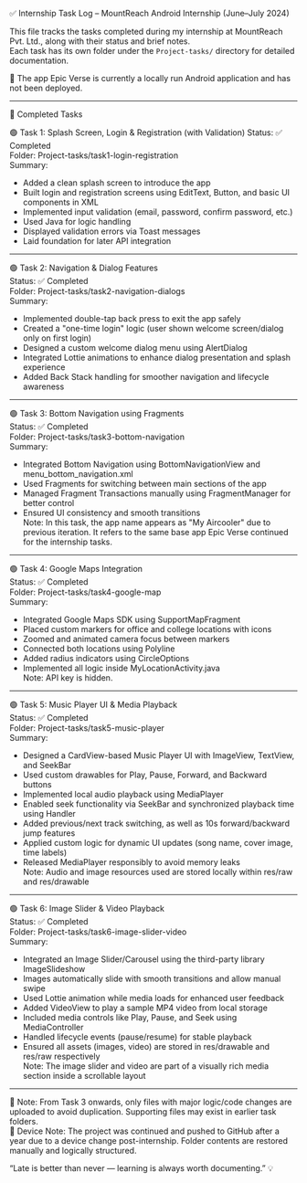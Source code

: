 ✅ Internship Task Log – MountReach Android Internship (June–July 2024)

This file tracks the tasks completed during my internship at MountReach Pvt. Ltd., along with their status and brief notes.  
Each task has its own folder under the `Project-tasks/` directory for detailed documentation.

📱 The app Epic Verse is currently a locally run Android application and has not been deployed.

------------------------------------------------------------

📌 Completed Tasks

🟢 Task 1: Splash Screen, Login & Registration (with Validation)
Status: ✅ Completed  
Folder: Project-tasks/task1-login-registration  
Summary:
- Added a clean splash screen to introduce the app  
- Built login and registration screens using EditText, Button, and basic UI components in XML  
- Implemented input validation (email, password, confirm password, etc.)  
- Used Java for logic handling  
- Displayed validation errors via Toast messages  
- Laid foundation for later API integration

------------------------------------------------------------

🟢 Task 2: Navigation & Dialog Features  
Status: ✅ Completed  
Folder: Project-tasks/task2-navigation-dialogs  
Summary:
- Implemented double-tap back press to exit the app safely  
- Created a "one-time login" logic (user shown welcome screen/dialog only on first login)  
- Designed a custom welcome dialog menu using AlertDialog  
- Integrated Lottie animations to enhance dialog presentation and splash experience  
- Added Back Stack handling for smoother navigation and lifecycle awareness

------------------------------------------------------------

🟢 Task 3: Bottom Navigation using Fragments  
Status: ✅ Completed  
Folder: Project-tasks/task3-bottom-navigation  
Summary:
- Integrated Bottom Navigation using BottomNavigationView and menu_bottom_navigation.xml  
- Used Fragments for switching between main sections of the app  
- Managed Fragment Transactions manually using FragmentManager for better control  
- Ensured UI consistency and smooth transitions  
Note: In this task, the app name appears as "My Aircooler" due to previous iteration. It refers to the same base app Epic Verse continued for the internship tasks.

------------------------------------------------------------

🟢 Task 4: Google Maps Integration  
Status: ✅ Completed  
Folder: Project-tasks/task4-google-map  
Summary:
- Integrated Google Maps SDK using SupportMapFragment  
- Placed custom markers for office and college locations with icons  
- Zoomed and animated camera focus between markers  
- Connected both locations using Polyline  
- Added radius indicators using CircleOptions  
- Implemented all logic inside MyLocationActivity.java  
Note: API key is hidden.

------------------------------------------------------------

🟢 Task 5: Music Player UI & Media Playback  
Status: ✅ Completed  
Folder: Project-tasks/task5-music-player  
Summary:
- Designed a CardView-based Music Player UI with ImageView, TextView, and SeekBar  
- Used custom drawables for Play, Pause, Forward, and Backward buttons  
- Implemented local audio playback using MediaPlayer  
- Enabled seek functionality via SeekBar and synchronized playback time using Handler  
- Added previous/next track switching, as well as 10s forward/backward jump features  
- Applied custom logic for dynamic UI updates (song name, cover image, time labels)  
- Released MediaPlayer responsibly to avoid memory leaks  
Note: Audio and image resources used are stored locally within res/raw and res/drawable

------------------------------------------------------------

🟢 Task 6: Image Slider & Video Playback  
Status: ✅ Completed  
Folder: Project-tasks/task6-image-slider-video  
Summary:
- Integrated an Image Slider/Carousel using the third-party library ImageSlideshow  
- Images automatically slide with smooth transitions and allow manual swipe  
- Used Lottie animation while media loads for enhanced user feedback  
- Added VideoView to play a sample MP4 video from local storage  
- Included media controls like Play, Pause, and Seek using MediaController  
- Handled lifecycle events (pause/resume) for stable playback  
- Ensured all assets (images, video) are stored in res/drawable and res/raw respectively  
Note: The image slider and video are part of a visually rich media section inside a scrollable layout

------------------------------------------------------------

📂 Note: From Task 3 onwards, only files with major logic/code changes are uploaded to avoid duplication. Supporting files may exist in earlier task folders.  
📱 Device Note: The project was continued and pushed to GitHub after a year due to a device change post-internship. Folder contents are restored manually and logically structured.

“Late is better than never — learning is always worth documenting.” 💡

